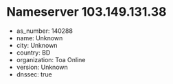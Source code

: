 # Nameserver 103.149.131.38

* as_number: 140288
* name: Unknown
* city: Unknown
* country: BD
* organization: Toa Online
* version: Unknown
* dnssec: true
